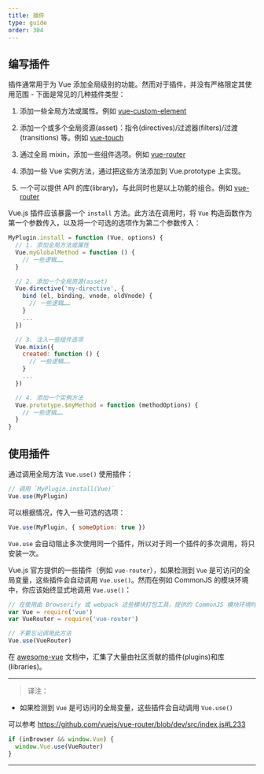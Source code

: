 ```yaml
---
title: 插件
type: guide
order: 304
---
```


## 编写插件

插件通常用于为 Vue 添加全局级别的功能。然而对于插件，并没有严格限定其使用范围 - 下面是常见的几种插件类型：

1. 添加一些全局方法或属性。例如 [vue-custom-element](https://github.com/karol-f/vue-custom-element)

2. 添加一个或多个全局资源(asset)：指令(directives)/过滤器(filters)/过渡(transitions) 等。例如 [vue-touch](https://github.com/vuejs/vue-touch)

3. 通过全局 mixin，添加一些组件选项。例如 [vue-router](https://github.com/vuejs/vue-router)

4. 添加一些 Vue 实例方法，通过把这些方法添加到 Vue.prototype 上实现。

5. 一个可以提供 API 的库(library)，与此同时也是以上功能的组合。例如 [vue-router](https://github.com/vuejs/vue-router)

Vue.js 插件应该暴露一个 `install` 方法。此方法在调用时，将 `Vue` 构造函数作为第一个参数传入，以及将一个可选的选项作为第二个参数传入：

``` js
MyPlugin.install = function (Vue, options) {
  // 1. 添加全局方法或属性
  Vue.myGlobalMethod = function () {
    // 一些逻辑……
  }

  // 2. 添加一个全局资源(asset)
  Vue.directive('my-directive', {
    bind (el, binding, vnode, oldVnode) {
      // 一些逻辑……
    }
    ...
  })

  // 3. 注入一些组件选项
  Vue.mixin({
    created: function () {
      // 一些逻辑……
    }
    ...
  })

  // 4. 添加一个实例方法
  Vue.prototype.$myMethod = function (methodOptions) {
    // 一些逻辑……
  }
}
```

## 使用插件

通过调用全局方法 `Vue.use()` 使用插件：

``` js
// 调用 `MyPlugin.install(Vue)`
Vue.use(MyPlugin)
```

可以根据情况，传入一些可选的选项：

``` js
Vue.use(MyPlugin, { someOption: true })
```

`Vue.use` 会自动阻止多次使用同一个插件，所以对于同一个插件的多次调用，将只安装一次。

Vue.js 官方提供的一些插件（例如 `vue-router`），如果检测到 `Vue` 是可访问的全局变量，这些插件会自动调用 `Vue.use()`。然而在例如 CommonJS 的模块环境中，你应该始终显式地调用 `Vue.use()`：

``` js
// 在使用由 Browserify 或 webpack 这些模块打包工具，提供的 CommonJS 模块环境时
var Vue = require('vue')
var VueRouter = require('vue-router')

// 不要忘记调用此方法
Vue.use(VueRouter)
```

在 [awesome-vue](https://github.com/vuejs/awesome-vue#components--libraries) 文档中，汇集了大量由社区贡献的插件(plugins)和库(libraries)。

***

> 译注：

* 如果检测到 `Vue` 是可访问的全局变量，这些插件会自动调用 `Vue.use()`

可以参考 https://github.com/vuejs/vue-router/blob/dev/src/index.js#L233

``` javascript
if (inBrowser && window.Vue) {
  window.Vue.use(VueRouter)
}
```

***
